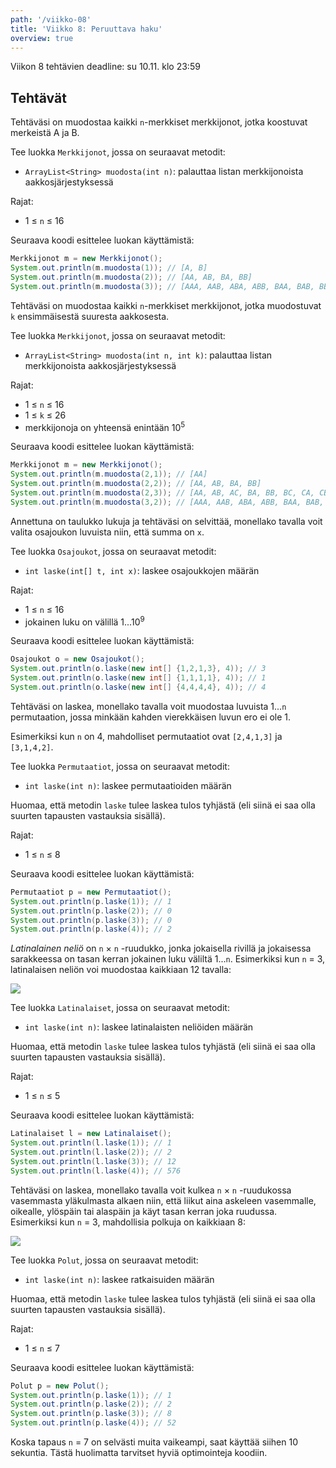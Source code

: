 ```yaml
---
path: '/viikko-08'
title: 'Viikko 8: Peruuttava haku'
overview: true
---
```


Viikon 8 tehtävien deadline: su 10.11. klo 23:59

## Tehtävät

<programming-exercise name='1. Merkkijonot I' tmcname='viikko08-Viikko08Tehtava1'>

Tehtäväsi on muodostaa kaikki `n`-merkkiset
merkkijonot, jotka koostuvat merkeistä A ja B.

Tee luokka `Merkkijonot`, jossa on seuraavat metodit:

* `ArrayList<String> muodosta(int n)`: palauttaa listan merkkijonoista
aakkosjärjestyksessä

Rajat:

- 1 &le; `n` &le; 16

Seuraava koodi esittelee luokan käyttämistä:

```java
Merkkijonot m = new Merkkijonot();
System.out.println(m.muodosta(1)); // [A, B]
System.out.println(m.muodosta(2)); // [AA, AB, BA, BB]
System.out.println(m.muodosta(3)); // [AAA, AAB, ABA, ABB, BAA, BAB, BBA, BBB]
```

</programming-exercise>

<programming-exercise name='2. Merkkijonot II' tmcname='viikko08-Viikko08Tehtava2'>

Tehtäväsi on muodostaa kaikki `n`-merkkiset
merkkijonot, jotka muodostuvat `k`
ensimmäisestä suuresta aakkosesta.

Tee luokka `Merkkijonot`, jossa on seuraavat metodit:

* `ArrayList<String> muodosta(int n, int k)`: palauttaa listan merkkijonoista
aakkosjärjestyksessä

Rajat:

- 1 &le; `n` &le; 16
- 1 &le; `k` &le; 26
- merkkijonoja on yhteensä enintään 10<sup>5</sup>

Seuraava koodi esittelee luokan käyttämistä:

```java
Merkkijonot m = new Merkkijonot();
System.out.println(m.muodosta(2,1)); // [AA]
System.out.println(m.muodosta(2,2)); // [AA, AB, BA, BB]
System.out.println(m.muodosta(2,3)); // [AA, AB, AC, BA, BB, BC, CA, CB, CC]
System.out.println(m.muodosta(3,2)); // [AAA, AAB, ABA, ABB, BAA, BAB, BBA, BBB]
```

</programming-exercise>

<programming-exercise name='3. Osajoukot' tmcname='viikko08-Viikko08Tehtava3'>

Annettuna on taulukko lukuja ja tehtäväsi on selvittää,
monellako tavalla voit valita osajoukon luvuista niin,
että summa on `x`.

Tee luokka `Osajoukot`, jossa on seuraavat metodit:

* `int laske(int[] t, int x)`: laskee osajoukkojen määrän

Rajat:

- 1 &le; `n` &le; 16
- jokainen luku on välillä 1...10<sup>9</sup>

Seuraava koodi esittelee luokan käyttämistä:

```java
Osajoukot o = new Osajoukot();
System.out.println(o.laske(new int[] {1,2,1,3}, 4)); // 3
System.out.println(o.laske(new int[] {1,1,1,1}, 4)); // 1
System.out.println(o.laske(new int[] {4,4,4,4}, 4)); // 4
```

</programming-exercise>

<programming-exercise name='4. Permutaatiot' tmcname='viikko08-Viikko08Tehtava4'>

Tehtäväsi on laskea, monellako tavalla voit muodostaa luvuista
1...`n` permutaation, jossa minkään kahden vierekkäisen
luvun ero ei ole 1.

Esimerkiksi kun `n` on 4, mahdolliset permutaatiot ovat
`[2,4,1,3]` ja `[3,1,4,2]`.

Tee luokka `Permutaatiot`, jossa on seuraavat metodit:

* `int laske(int n)`: laskee permutaatioiden määrän

Huomaa, että metodin `laske` tulee laskea tulos tyhjästä
(eli siinä ei saa olla suurten tapausten vastauksia sisällä).

Rajat:

- 1 &le; `n` &le; 8

Seuraava koodi esittelee luokan käyttämistä:

```java
Permutaatiot p = new Permutaatiot();
System.out.println(p.laske(1)); // 1
System.out.println(p.laske(2)); // 0
System.out.println(p.laske(3)); // 0
System.out.println(p.laske(4)); // 2
```

</programming-exercise>

<programming-exercise name='5. Latinalaiset neliöt' tmcname='viikko08-Viikko08Tehtava5'>

_Latinalainen neliö_ on `n` &times; `n` -ruudukko,
jonka jokaisella rivillä ja jokaisessa sarakkeessa
on tasan kerran jokainen luku väliltä 1...`n`.
Esimerkiksi kun `n` = 3, latinalaisen neliön voi
muodostaa kaikkiaan 12 tavalla:

<img src="latina.png">

Tee luokka `Latinalaiset`, jossa on seuraavat metodit:

* `int laske(int n)`: laskee latinalaisten neliöiden määrän

Huomaa, että metodin `laske` tulee laskea tulos tyhjästä
(eli siinä ei saa olla suurten tapausten vastauksia sisällä).

Rajat:

- 1 &le; `n` &le; 5

Seuraava koodi esittelee luokan käyttämistä:

```java
Latinalaiset l = new Latinalaiset();
System.out.println(l.laske(1)); // 1
System.out.println(l.laske(2)); // 2
System.out.println(l.laske(3)); // 12
System.out.println(l.laske(4)); // 576
```

</programming-exercise>

<programming-exercise name='6. Polut ruudukossa' tmcname='viikko08-Viikko08Tehtava6'>

Tehtäväsi on laskea, monellako tavalla voit
kulkea `n` &times; `n` -ruudukossa vasemmasta yläkulmasta
alkaen niin, että liikut aina askeleen vasemmalle, oikealle,
ylöspäin tai alaspäin ja käyt tasan kerran joka ruudussa.
Esimerkiksi kun `n` = 3, mahdollisia polkuja on kaikkiaan 8:

<img src="polut.png">

Tee luokka `Polut`, jossa on seuraavat metodit:

* `int laske(int n)`: laskee ratkaisuiden määrän

Huomaa, että metodin `laske` tulee laskea tulos tyhjästä
(eli siinä ei saa olla suurten tapausten vastauksia sisällä).

Rajat:

- 1 &le; `n` &le; 7

Seuraava koodi esittelee luokan käyttämistä:

```java
Polut p = new Polut();
System.out.println(p.laske(1)); // 1
System.out.println(p.laske(2)); // 2
System.out.println(p.laske(3)); // 8
System.out.println(p.laske(4)); // 52
```

Koska tapaus `n` = 7 on selvästi muita vaikeampi,
saat käyttää siihen 10 sekuntia.
Tästä huolimatta tarvitset hyviä optimointeja koodiin.

</programming-exercise>
